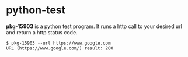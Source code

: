 # python-test

**pkg-15903** is a python test program. It runs a http call to your desired url and return a http status code.

```
$ pkg-15903 --url https://www.google.com
URL (https://www.google.com/) result: 200
```
